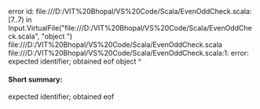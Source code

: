 error id: file:///D:/VIT%20Bhopal/VS%20Code/Scala/EvenOddCheck.scala:[7..7) in Input.VirtualFile("file:///D:/VIT%20Bhopal/VS%20Code/Scala/EvenOddCheck.scala", "object ")
file:///D:/VIT%20Bhopal/VS%20Code/Scala/EvenOddCheck.scala
file:///D:/VIT%20Bhopal/VS%20Code/Scala/EvenOddCheck.scala:1: error: expected identifier; obtained eof
object 
       ^
#### Short summary: 

expected identifier; obtained eof